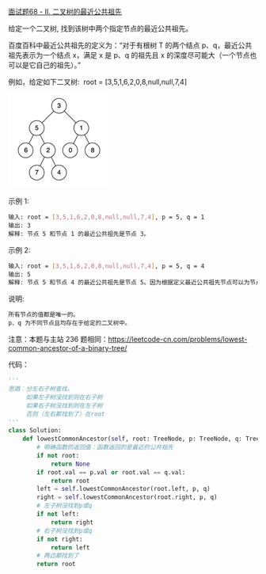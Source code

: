 [面试题68 - II. 二叉树的最近公共祖先](https://leetcode-cn.com/problems/er-cha-shu-de-zui-jin-gong-gong-zu-xian-lcof/)

给定一个二叉树, 找到该树中两个指定节点的最近公共祖先。

百度百科中最近公共祖先的定义为：“对于有根树 T 的两个结点 p、q，最近公共祖先表示为一个结点 x，满足 x 是 p、q 的祖先且 x 的深度尽可能大（一个节点也可以是它自己的祖先）。”

例如，给定如下二叉树:  root = [3,5,1,6,2,0,8,null,null,7,4]

<div><img src="./img/68_2.png"></div>

示例 1:
```sh
输入: root = [3,5,1,6,2,0,8,null,null,7,4], p = 5, q = 1
输出: 3
解释: 节点 5 和节点 1 的最近公共祖先是节点 3。
```


示例 2:
```sh
输入: root = [3,5,1,6,2,0,8,null,null,7,4], p = 5, q = 4
输出: 5
解释: 节点 5 和节点 4 的最近公共祖先是节点 5。因为根据定义最近公共祖先节点可以为节点本身。
```

说明:
```sh
所有节点的值都是唯一的。
p、q 为不同节点且均存在于给定的二叉树中。
```

注意：本题与主站 236 题相同：https://leetcode-cn.com/problems/lowest-common-ancestor-of-a-binary-tree/

代码：
```python
'''
思路：分左右子树查找，
     如果左子树没找到则在右子树
     如果右子树没找到则在左子树
     否则（左右都找到了）在root
'''
class Solution:
    def lowestCommonAncestor(self, root: TreeNode, p: TreeNode, q: TreeNode) -> TreeNode:
        # 明确函数的返回值：函数返回的是最近的公共祖先
        if not root:
            return None
        if root.val == p.val or root.val == q.val:
            return root
        left = self.lowestCommonAncestor(root.left, p, q)
        right = self.lowestCommonAncestor(root.right, p, q)
        # 左子树没找到p或q
        if not left:
            return right
        # 右子树没找到p或q
        if not right:
            return left
        # 两边都找到了
        return root
```
